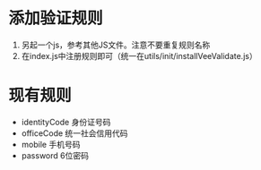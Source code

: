 # 添加验证规则

1. 另起一个js，参考其他JS文件。注意不要重复规则名称
2. 在index.js中注册规则即可（统一在utils/init/installVeeValidate.js）

# 现有规则

- identityCode  身份证号码
- officeCode    统一社会信用代码
- mobile        手机号码
- password      6位密码
